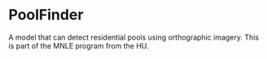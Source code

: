 # PoolFinder
A model that can detect residential pools using orthographic imagery. This is part of the MNLE program from the HU.
